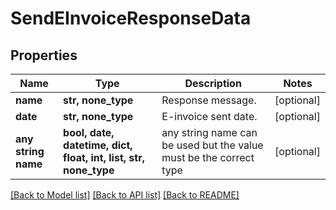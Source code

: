 # SendEInvoiceResponseData


## Properties
Name | Type | Description | Notes
------------ | ------------- | ------------- | -------------
**name** | **str, none_type** | Response message. | [optional] 
**date** | **str, none_type** | E-invoice sent date. | [optional] 
**any string name** | **bool, date, datetime, dict, float, int, list, str, none_type** | any string name can be used but the value must be the correct type | [optional]

[[Back to Model list]](../README.md#documentation-for-models) [[Back to API list]](../README.md#documentation-for-api-endpoints) [[Back to README]](../README.md)


